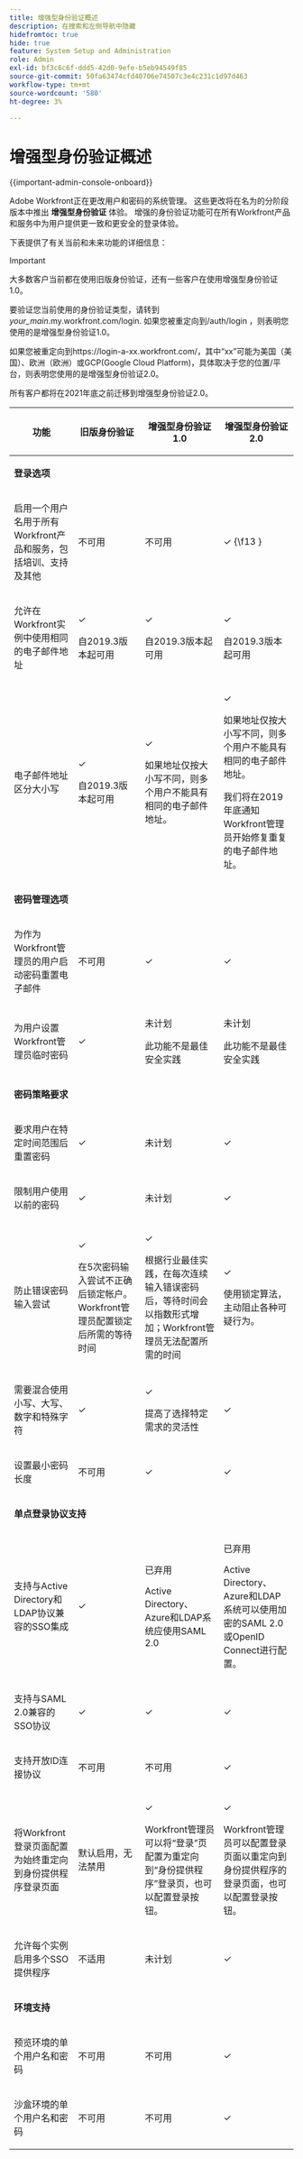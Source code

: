 ```yaml
---
title: 增强型身份验证概述
description: 在搜索和左侧导航中隐藏
hidefromtoc: true
hide: true
feature: System Setup and Administration
role: Admin
exl-id: bf3c6c6f-ddd5-42d0-9efe-b5eb94549f85
source-git-commit: 50fa63474cfd40706e74507c3e4c231c1d97d463
workflow-type: tm+mt
source-wordcount: '580'
ht-degree: 3%

---
```


# 增强型身份验证概述

<!-- enhanced authentication is no longer available for workfront customers -->

{{important-admin-console-onboard}}

Adobe Workfront正在更改用户和密码的系统管理。 这些更改将在名为的分阶段版本中推出 **增强型身份验证** 体验。 增强的身份验证功能可在所有Workfront产品和服务中为用户提供更一致和更安全的登录体验。

下表提供了有关当前和未来功能的详细信息：

>[!IMPORTANT]
>
>大多数客户当前都在使用旧版身份验证，还有一些客户在使用增强型身份验证1.0。
> 
>要验证您当前使用的身份验证类型，请转到 *your_main*.my.workfront.com/login. 如果您被重定向到/auth/login ，则表明您使用的是增强型身份验证1.0。
> 
>如果您被重定向到https://login-a-xx.workfront.com/，其中“xx”可能为美国（美国）、欧洲（欧洲）或GCP(Google Cloud Platform)，具体取决于您的位置/平台，则表明您使用的是增强型身份验证2.0。
>
>所有客户都将在2021年底之前迁移到增强型身份验证2.0。

<table style="table-layout:auto"> 
 <col> 
 <col> 
 <col> 
 <col data-mc-conditions=""> 
 <thead> 
  <tr> 
   <th> <p><strong>功能</strong> </p> </th> 
   <th><strong>旧版身份验证</strong> </th> 
   <th><strong>增强型身份验证1.0</strong> </th> 
   <th> <p>增强型身份验证2.0</p> </th> 
  </tr> 
 </thead> 
 <tbody> 
  <tr> 
   <td colspan="3"> <p><strong>登录选项</strong> </p> </td> 
   <td> <p> </p> </td> 
  </tr> 
  <tr> 
   <td> <p>启用一个用户名用于所有Workfront产品和服务，包括培训、支持及其他</p> </td> 
   <td>不可用</td> 
   <td> <p>不可用</p> </td> 
   <td> <p>✓ {\f13 }</p> </td> 
  </tr> 
  <tr> 
   <td> <p>允许在Workfront实例中使用相同的电子邮件地址</p> </td> 
   <td> <p>✓</p> <p>自2019.3版本起可用</p> </td> 
   <td> <p>✓</p> <p>自2019.3版本起可用</p> </td> 
   <td> <p>✓</p> <p>自2019.3版本起可用</p> </td> 
  </tr> 
  <tr> 
   <td> <p>电子邮件地址区分大小写</p> </td> 
   <td> <p>✓</p> <p>自2019.3版本起可用</p> </td> 
   <td> <p>✓</p> <p>如果地址仅按大小写不同，则多个用户不能具有相同的电子邮件地址。 </p> </td> 
   <td> <p>✓</p> <p>如果地址仅按大小写不同，则多个用户不能具有相同的电子邮件地址。 </p> <p>我们将在2019年底通知Workfront管理员开始修复重复的电子邮件地址。</p> </td> 
  </tr> 
  <tr> 
   <td colspan="3"> <p><strong>密码管理选项</strong> </p> </td> 
   <td> <p> </p> </td> 
  </tr> 
  <tr> 
   <td> <p>为作为Workfront管理员的用户启动密码重置电子邮件</p> </td> 
   <td> <p>不可用 </p> </td> 
   <td> <p>✓</p> </td> 
   <td> <p>✓</p> </td> 
  </tr> 
  <tr> 
   <td> <p>为用户设置Workfront管理员临时密码</p> </td> 
   <td> <p>✓</p> </td> 
   <td> <p>未计划</p> <p>此功能不是最佳安全实践</p> </td> 
   <td> <p>未计划</p> <p>此功能不是最佳安全实践</p> </td> 
  </tr> 
  <tr> 
   <td colspan="3"> <p><strong>密码策略要求</strong> </p> </td> 
   <td> <p> </p> </td> 
  </tr> 
  <tr> 
   <td> <p>要求用户在特定时间范围后重置密码</p> </td> 
   <td>✓</td> 
   <td> <p>未计划</p> </td> 
   <td> <p>✓</p> </td> 
  </tr> 
  <tr> 
   <td> <p>限制用户使用以前的密码 </p> </td> 
   <td>✓</td> 
   <td>未计划 </td> 
   <td> <p>✓</p> </td> 
  </tr> 
  <tr> 
   <td> <p>防止错误密码输入尝试 </p> </td> 
   <td> <p>✓ </p> <p>在5次密码输入尝试不正确后锁定帐户。 Workfront管理员配置锁定后所需的等待时间</p> </td> 
   <td> <p>✓</p> <p>根据行业最佳实践，在每次连续输入错误密码后，等待时间会以指数形式增加；Workfront管理员无法配置所需的时间</p> </td> 
   <td> <p>✓</p> <p>使用锁定算法，主动阻止各种可疑行为。</p> </td> 
  </tr> 
  <tr> 
   <td> <p>需要混合使用小写、大写、数字和特殊字符</p> </td> 
   <td>✓</td> 
   <td> <p>✓ </p> <p>提高了选择特定需求的灵活性</p> </td> 
   <td> <p>✓</p> <p> 
     </p> </td> 
  </tr> 
  <tr> 
   <td> <p>设置最小密码长度 </p> </td> 
   <td> 不可用 </td> 
   <td> ✓ </td> 
   <td> <p>✓</p> </td> 
  </tr> 
  <!--
   <tr data-mc-conditions="QuicksilverOrClassic.Draft mode"> 
    <td>Restrict users from using more than 2 identical characters in a row</td> 
    <td>Not available</td> 
    <td>Not available</td> 
    <td> <p>✓</p> </td> 
   </tr>
  --> 
  <tr> 
   <td colspan="3"> <p><strong>单点登录协议支持</strong></p> </td> 
   <td> </td> 
  </tr> 
  <tr> 
   <td> <p>支持与Active Directory和LDAP协议兼容的SSO集成</p> </td> 
   <td> ✓ </td> 
   <td> <p> 已弃用</p> <p>Active Directory、Azure和LDAP系统应使用SAML 2.0</p> </td> 
   <td> <p>已弃用</p> <p>Active Directory、Azure和LDAP系统可以使用加密的SAML 2.0或OpenID Connect进行配置。</p> </td> 
  </tr> 
  <tr> 
   <td> <p>支持与SAML 2.0兼容的SSO协议 </p> </td> 
   <td>✓</td> 
   <td> ✓ </td> 
   <td> <p>✓</p> </td> 
  </tr> 
  <tr> 
   <td> <p>支持开放ID连接协议</p> </td> 
   <td> <p>不可用</p> </td> 
   <td> <p>不可用</p> </td> 
   <td> <p>✓</p> </td> 
  </tr> 
  <tr> 
   <td> <p> 将Workfront登录页面配置为始终重定向到身份提供程序登录页面 </p> </td> 
   <td> 默认启用，无法禁用</td> 
   <td> <p>✓</p> <p>Workfront管理员可以将“登录”页配置为重定向到“身份提供程序”登录页，也可以配置登录按钮。</p> </td> 
   <td> <p>✓</p> <p> Workfront管理员可以配置登录页面以重定向到身份提供程序的登录页面，也可以配置登录按钮。</p> </td> 
  </tr> 
  <tr> 
   <td> <p>允许每个实例启用多个SSO提供程序</p> </td> 
   <td> <p>不适用</p> </td> 
   <td> <p>未计划</p> </td> 
   <td> <p>✓</p> </td> 
  </tr> 
  <tr> 
   <td colspan="3"> <p><strong>环境支持</strong> </p> </td> 
   <td> </td> 
  </tr> 
  <tr> 
   <td> <p>预览环境的单个用户名和密码</p> </td> 
   <td> <p>不可用</p> </td> 
   <td> <p>不可用</p> </td> 
   <td> <p>✓</p> </td> 
  </tr> 
  <tr> 
   <td> <p>沙盒环境的单个用户名和密码</p> </td> 
   <td> <p>不可用</p> </td> 
   <td> <p>不可用</p> </td> 
   <td> <p>✓</p> </td> 
  </tr> 
  <!--
   <tr> 
    <td> <p>Available for Production environments</p> </td> 
    <td>✓</td> 
    <td> ✓&nbsp;</td> 
    <td> <p>✓</p> </td> 
   </tr>
   <tr data-mc-conditions="QuicksilverOrClassic.Draft mode"> 
    <td> Available for Preview and Sandbox environments&nbsp;</td> 
    <td> ✓&nbsp;</td> 
    <td> ✓</td> 
    <td> <p>✓</p> </td> 
   </tr>
  --> 
 </tbody> 
</table>

